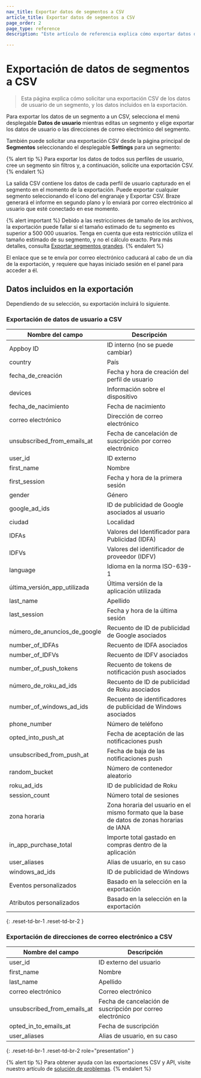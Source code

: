 ```yaml
---
nav_title: Exportar datos de segmentos a CSV
article_title: Exportar datos de segmentos a CSV
page_order: 2
page_type: reference
description: "Este artículo de referencia explica cómo exportar datos de segmentos a CSV."

---
```


# Exportación de datos de segmentos a CSV

> Esta página explica cómo solicitar una exportación CSV de los datos de usuario de un segmento, y los datos incluidos en la exportación.

Para exportar los datos de un segmento a un CSV, selecciona el menú desplegable **Datos de usuario** mientras editas un segmento y elige exportar los datos de usuario o las direcciones de correo electrónico del segmento.



También puede solicitar una exportación CSV desde la página principal de **Segmentos** seleccionando el desplegable <i class="fas fa-gear"></i> **Settings** para un segmento:



{% alert tip %}
Para exportar los datos de todos sus perfiles de usuario, cree un segmento sin filtros y, a continuación, solicite una exportación CSV.
{% endalert %}

La salida CSV contiene los datos de cada perfil de usuario capturado en el segmento en el momento de la exportación. Puede exportar cualquier segmento seleccionando el icono del engranaje y Exportar CSV. Braze generará el informe en segundo plano y lo enviará por correo electrónico al usuario que esté conectado en ese momento.

{% alert important %}
Debido a las restricciones de tamaño de los archivos, la exportación puede fallar si el tamaño estimado de tu segmento es superior a 500 000 usuarios. Tenga en cuenta que esta restricción utiliza el tamaño estimado de su segmento, y no el cálculo exacto. Para más detalles, consulta [Exportar segmentos grandes]({{site.baseurl}}/help/help_articles/segments/exporting_large_segments/).
{% endalert %}

 El enlace que se te envía por correo electrónico caducará al cabo de un día de la exportación, y requiere que hayas iniciado sesión en el panel para acceder a él.

## Datos incluidos en la exportación

Dependiendo de su selección, su exportación incluirá lo siguiente.

### Exportación de datos de usuario a CSV

| Nombre del campo                  | Descripción                                              |
| --------------------------- | -------------------------------------------------------- |
| Appboy ID                   | ID interno (no se puede cambiar)                           |
| country                     | País                                    |
| fecha_de_creación                  | Fecha y hora de creación del perfil de usuario                   |
| devices                     | Información sobre el dispositivo                           |
| fecha_de_nacimiento               | Fecha de nacimiento                                            |
| correo electrónico                       | Dirección de correo electrónico                                            |
| unsubscribed_from_emails_at | Fecha de cancelación de suscripción por correo electrónico                            |
| user_id                     | ID externo                                              |
| first_name                  | Nombre                                               |
| first_session               | Fecha y hora de la primera sesión                           |
| gender                      | Género                                                   |
| google_ad_ids               | ID de publicidad de Google asociados al usuario                      |
| ciudad                        | Localidad                                     |
| IDFAs                       | Valores del Identificador para Publicidad (IDFA)                 |
| IDFVs                       | Valores del identificador de proveedor (IDFV)                      |
| language                    | Idioma en la norma ISO-639-1                                        |
| última_versión_app_utilizada       | Última versión de la aplicación utilizada                             |
| last_name                   | Apellido                                                |
| last_session                | Fecha y hora de la última sesión                            |
| número_de_anuncios_de_google     | Recuento de ID de publicidad de Google asociados               |
| number_of_IDFAs             | Recuento de IDFA asociados                                |
| number_of_IDFVs             | Recuento de IDFV asociados                                |
| number_of_push_tokens       | Recuento de tokens de notificación push asociados             |
| número_de_roku_ad_ids       | Recuento de ID de publicidad de Roku asociados                 |
| number_of_windows_ad_ids    | Recuento de identificadores de publicidad de Windows asociados              |
| phone_number                | Número de teléfono                                             |
| opted_into_push_at          | Fecha de aceptación de las notificaciones push                       |
| unsubscribed_from_push_at   | Fecha de baja de las notificaciones push                |
| random_bucket               | Número de contenedor aleatorio                                 |
| roku_ad_ids                 | ID de publicidad de Roku                          |
| session_count               | Número total de sesiones                                 |
| zona horaria                    | Zona horaria del usuario en el mismo formato que la base de datos de zonas horarias de IANA                                         |
| in_app_purchase_total       | Importe total gastado en compras dentro de la aplicación                   |
| user_aliases                | Alias de usuario, en su caso                                          |
| windows_ad_ids              | ID de publicidad de Windows                       |
| Eventos personalizados               | Basado en la selección en la exportación                             |
| Atributos personalizados           | Basado en la selección en la exportación                             |
{: .reset-td-br-1 .reset-td-br-2 }

### Exportación de direcciones de correo electrónico a CSV

| Nombre del campo                  | Descripción            |
| --------------------------- | ---------------------- |
| user_id                     | ID externo del usuario     |
| first_name                  | Nombre             |
| last_name                   | Apellido              |
| correo electrónico                       | Correo electrónico                  |
| unsubscribed_from_emails_at | Fecha de cancelación de suscripción por correo electrónico |
| opted_in_to_emails_at       | Fecha de suscripción      |
| user_aliases                | Alias de usuario, en su caso   |
{: .reset-td-br-1 .reset-td-br-2 role="presentation" }

{% alert tip %}
Para obtener ayuda con las exportaciones CSV y API, visite nuestro artículo de [solución de problemas]({{site.baseurl}}/user_guide/data/export_braze_data/export_troubleshooting/).
{% endalert %} 


